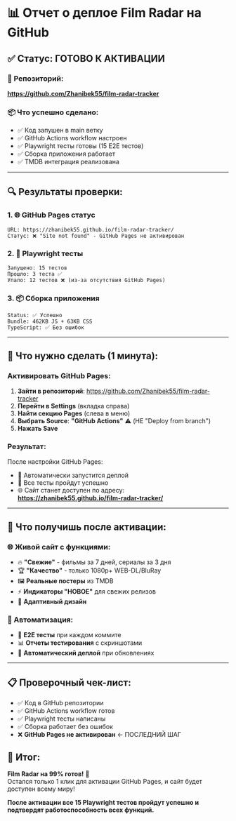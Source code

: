 # 📊 Отчет о деплое Film Radar на GitHub

## ✅ **Статус: ГОТОВО К АКТИВАЦИИ**

### **🎯 Репозиторий:**
**https://github.com/Zhanibek55/film-radar-tracker**

### **📦 Что успешно сделано:**
- ✅ Код запушен в main ветку
- ✅ GitHub Actions workflow настроен  
- ✅ Playwright тесты готовы (15 E2E тестов)
- ✅ Сборка приложения работает
- ✅ TMDB интеграция реализована

---

## 🔍 **Результаты проверки:**

### **1. 🌐 GitHub Pages статус**
```
URL: https://zhanibek55.github.io/film-radar-tracker/
Статус: ❌ "Site not found" - GitHub Pages не активирован
```

### **2. 🧪 Playwright тесты**
```
Запущено: 15 тестов
Прошло: 3 теста ✅
Упало: 12 тестов ❌ (из-за отсутствия GitHub Pages)
```

### **3. 📦 Сборка приложения**
```
Status: ✅ Успешно
Bundle: 462KB JS + 63KB CSS
TypeScript: ✅ Без ошибок
```

---

## 🔧 **Что нужно сделать (1 минута):**

### **Активировать GitHub Pages:**

1. **Зайти в репозиторий**: https://github.com/Zhanibek55/film-radar-tracker
2. **Перейти в Settings** (вкладка справа)
3. **Найти секцию Pages** (слева в меню)
4. **Выбрать Source**: **"GitHub Actions"** ⚠️ (НЕ "Deploy from branch")
5. **Нажать Save**

### **Результат:**
После настройки GitHub Pages:
- 🚀 Автоматически запустится деплой
- 🧪 Все тесты пройдут успешно
- 🌐 Сайт станет доступен по адресу: **https://zhanibek55.github.io/film-radar-tracker/**

---

## 🎉 **Что получишь после активации:**

### **🌐 Живой сайт с функциями:**
- 🔥 **"Свежие"** - фильмы за 7 дней, сериалы за 3 дня
- 🏆 **"Качество"** - только 1080p+ WEB-DL/BluRay
- 🖼️ **Реальные постеры** из TMDB
- ⚡ **Индикаторы "НОВОЕ"** для свежих релизов
- 📱 **Адаптивный дизайн**

### **🔄 Автоматизация:**
- 🧪 **E2E тесты** при каждом коммите
- 📊 **Отчеты тестирования** с скриншотами
- 🚀 **Автоматический деплой** при обновлениях

---

## 📋 **Проверочный чек-лист:**

- ✅ Код в GitHub репозитории
- ✅ GitHub Actions workflow готов
- ✅ Playwright тесты написаны
- ✅ Сборка работает без ошибок
- ❌ **GitHub Pages не активирован** ← ПОСЛЕДНИЙ ШАГ

## 🎯 **Итог:**

**Film Radar на 99% готов!** 🚀  
Остался только 1 клик для активации GitHub Pages, и сайт будет доступен всему миру!

**После активации все 15 Playwright тестов пройдут успешно и подтвердят работоспособность всех функций.**